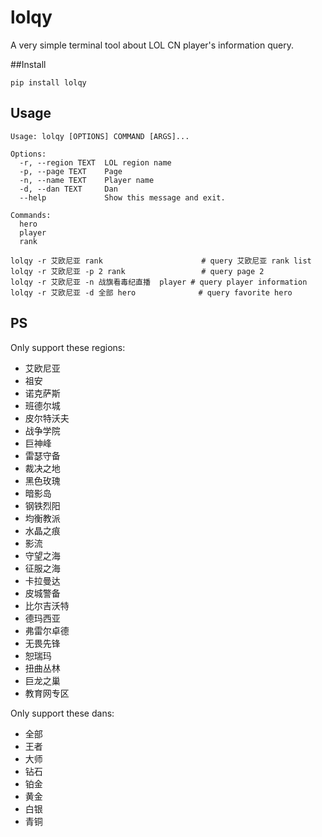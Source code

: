 # lolqy

A very simple terminal tool about LOL CN player's information query.

##Install

```
pip install lolqy
```

## Usage

```
Usage: lolqy [OPTIONS] COMMAND [ARGS]...

Options:
  -r, --region TEXT  LOL region name
  -p, --page TEXT    Page
  -n, --name TEXT    Player name
  -d, --dan TEXT     Dan
  --help             Show this message and exit.

Commands:
  hero
  player
  rank
```

```
lolqy -r 艾欧尼亚 rank                      # query 艾欧尼亚 rank list
lolqy -r 艾欧尼亚 -p 2 rank                 # query page 2 
lolqy -r 艾欧尼亚 -n 战旗看毒纪直播  player # query player information
lolqy -r 艾欧尼亚 -d 全部 hero              # query favorite hero
```

## PS

Only support these regions:
* 艾欧尼亚
* 祖安
* 诺克萨斯
* 班德尔城
* 皮尔特沃夫
* 战争学院
* 巨神峰
* 雷瑟守备
* 裁决之地
* 黑色玫瑰
* 暗影岛
* 钢铁烈阳
* 均衡教派
* 水晶之痕
* 影流
* 守望之海
* 征服之海
* 卡拉曼达
* 皮城警备
* 比尔吉沃特
* 德玛西亚
* 弗雷尔卓德
* 无畏先锋
* 恕瑞玛
* 扭曲丛林
* 巨龙之巢
* 教育网专区

 
Only support these dans:
* 全部
* 王者
* 大师
* 钻石
* 铂金
* 黄金
* 白银
* 青铜
